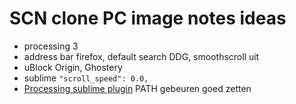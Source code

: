 # SCN clone PC image notes ideas

* processing 3
* address bar firefox, default search DDG, smoothscroll uit
* uBlock Origin, Ghostery
* sublime `"scroll_speed": 0.0,`
* [Processing sublime plugin](https://packagecontrol.io/packages/Processing) PATH gebeuren goed zetten
